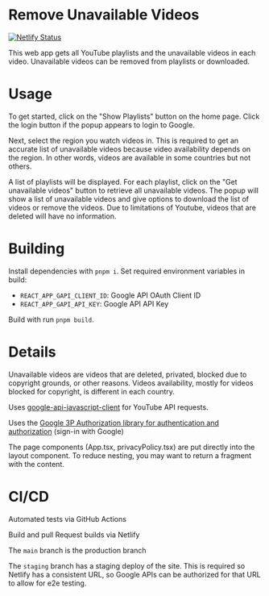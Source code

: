 # Remove Unavailable Videos

[![Netlify Status](https://api.netlify.com/api/v1/badges/765ede59-349a-47c7-afcb-0e6faa3376e0/deploy-status)](https://app.netlify.com/sites/ruv/deploys)

This web app gets all YouTube playlists and the unavailable videos in each video. Unavailable videos
can be removed from playlists or downloaded.

# Usage

To get started, click on the "Show Playlists" button on the home page. Click the login button if the
popup appears to login to Google.

Next, select the region you watch videos in. This is required to get an accurate list of
unavailable videos because video availability depends on the region. In other words, videos are
available in some countries but not others.

A list of playlists will be displayed. For each playlist, click on the "Get unavailable videos"
button to retrieve all unavailable videos. The popup will show a list of unavailable videos and
give options to download the list of videos or remove the videos. Due to limitations of Youtube,
videos that are deleted will have no information.

# Building

Install dependencies with `pnpm i`. Set required environment variables in build:

- `REACT_APP_GAPI_CLIENT_ID`: Google API OAuth Client ID
- `REACT_APP_GAPI_API_KEY`: Google API API Key

Build with run `pnpm build`.

# Details

Unavailable videos are videos that are deleted, privated, blocked due to copyright grounds, or other
reasons. Videos availability, mostly for videos blocked for copyright, is different in each country.

Uses [google-api-javascript-client](https://github.com/google/google-api-javascript-client) for YouTube API requests.

Uses the [Google 3P Authorization library for authentication and authorization](https://developers.google.com/identity/oauth2/web/guides/load-3p-authorization-library) (sign-in with Google)

The page components (App.tsx, privacyPolicy.tsx) are put directly into the layout component. To reduce nesting, you may want to return a fragment with the content.

# CI/CD

Automated tests via GitHub Actions

Build and pull Request builds via Netlify

The `main` branch is the production branch

The `staging` branch has a staging deploy of the site. This is required so Netlify has a consistent URL, so Google APIs can be authorized for that URL to allow for e2e testing.

